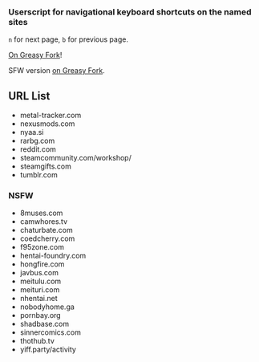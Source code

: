 ### Userscript for navigational keyboard shortcuts on the named sites
`n` for next page, `b` for previous page.

[On Greasy Fork](https://greasyfork.org/en/scripts/377854-navigational-keyboard-shortcuts)!

SFW version [on Greasy Fork](https://greasyfork.org/en/scripts/377855-navigational-keyboard-shortcuts-sfw).

## URL List

* metal-tracker.com
* nexusmods.com
* nyaa.si
* rarbg.com
* reddit.com
* steamcommunity.com/workshop/
* steamgifts.com
* tumblr.com

### NSFW
* 8muses.com
* camwhores.tv
* chaturbate.com
* coedcherry.com
* f95zone.com
* hentai-foundry.com
* hongfire.com
* javbus.com
* meitulu.com
* meituri.com
* nhentai.net
* nobodyhome.ga
* pornbay.org
* shadbase.com
* sinnercomics.com
* thothub.tv
* yiff.party/activity
